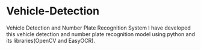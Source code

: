 # Vehicle-Detection
Vehicle Detection and Number Plate Recognition System
I have developed this vehicle detection and number plate recognition model using python and its libraries(OpenCV and EasyOCR).
